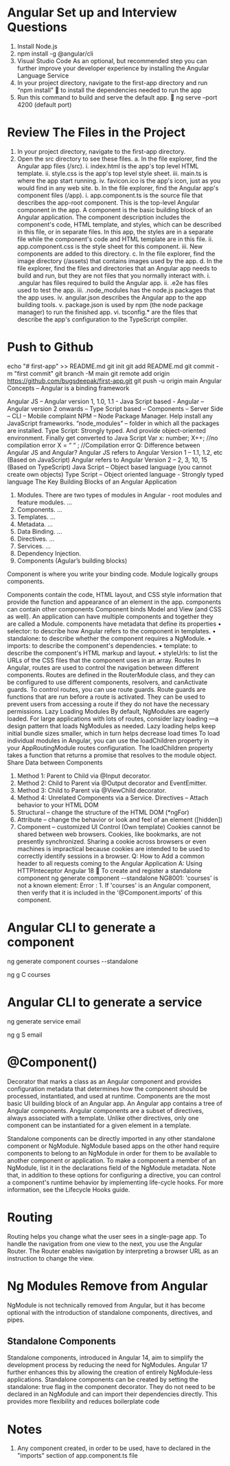 # Angular Set up and Interview Questions

1.	Install Node.js
2.	npm install -g @angular/cli
3.	Visual Studio Code  As an optional, but recommended step you can further improve your developer experience by installing the Angular Language Service
4.	In your project directory, navigate to the first-app directory and run “npm install”  to install the dependencies needed to run the app
5.	 Run this command to build and serve the default app.  ng serve –port 4200 (default port)

# Review The Files in the Project

1.	In your project directory, navigate to the first-app directory.
2.	Open the src directory to see these files.
a.	In the file explorer, find the Angular app files (/src).
i.	index.html is the app's top level HTML template.
ii.	style.css is the app's top level style sheet.
iii.	main.ts is where the app start running.
iv.	favicon.ico is the app's icon, just as you would find in any web site.
b.	In the file explorer, find the Angular app's component files (/app).
i.	app.component.ts is the source file that describes the app-root component. This is the top-level Angular component in the app. A component is the basic building block of an Angular application. The component description includes the component's code, HTML template, and styles, which can be described in this file, or in separate files.
In this app, the styles are in a separate file while the component's code and HTML template are in this file.
ii.	app.component.css is the style sheet for this component.
iii.	New components are added to this directory.
c.	In the file explorer, find the image directory (/assets) that contains images used by the app.
d.	In the file explorer, find the files and directories that an Angular app needs to build and run, but they are not files that you normally interact with.
i.	.angular has files required to build the Angular app.
ii.	.e2e has files used to test the app.
iii.	.node_modules has the node.js packages that the app uses.
iv.	angular.json describes the Angular app to the app building tools.
v.	package.json is used by npm (the node package manager) to run the finished app.
vi.	tsconfig.* are the files that describe the app's configuration to the TypeScript compiler.

# Push to Github
echo "# first-app" >> README.md
git init
git add README.md
git commit -m "first commit"
git branch -M main
git remote add origin https://github.com/bugsdeepak/first-app.git
git push -u origin main
Angular Concepts – Angular is a binding framework

Angular JS – Angular version 1, 1.0, 1.1 - Java Script based - 
Angular – Angular version 2 onwards – Type Script based – Components – Server Side – CLI – Mobile complaint
NPM – Node Package Manager. Help install any JavaScript frameworks. “node_modules” – folder in which all the packages are installed.
Type Script: Strongly typed. And provide object-oriented environment. Finally get converted to Java Script
Var x: number;
X++; //no compilation error
X = “ “ ; //Compilation error
Q: Difference between Angular JS and Angular?
Angular JS refers to Angular Version 1 – 1.1, 1.2, etc (Based on JavaScript)
Angular refers to Angular Version 2 – 2, 3, 10, 15 (Based on TypeScript)
Java Script – Object based language (you cannot create own objects)
Type Script – Object oriented language - Strongly typed language 
The Key Building Blocks of an Angular Application
1.	Modules. There are two types of modules in Angular - root modules and feature modules. ...
2.	Components. ...
3.	Templates. ...
4.	Metadata. ...
5.	Data Binding. ...
6.	Directives. ...
7.	Services. ...
8.	Dependency Injection.
1.	Components (Agular’s building blocks)

Component is where you write your binding code. Module logically groups components.

Components contain the code, HTML layout, and CSS style information that provide the function and appearance of an element in the app. components can contain other components
Component binds Model and View (and CSS as well). An application can have multiple components and together they are called a Module.
components have metadata that define its properties
•	selector: to describe how Angular refers to the component in templates.
•	standalone: to describe whether the component requires a NgModule.
•	imports: to describe the component's dependencies.
•	template: to describe the component's HTML markup and layout.
•	styleUrls: to list the URLs of the CSS files that the component uses in an array.
Routes
In Angular, routes are used to control the navigation between different components. Routes are defined in the RouterModule class, and they can be configured to use different components, resolvers, and canActivate guards.
To control routes, you can use route guards. Route guards are functions that are run before a route is activated. They can be used to prevent users from accessing a route if they do not have the necessary permissions.
Lazy Loading Modules
By default, NgModules are eagerly loaded. For large applications with lots of routes, consider lazy loading —a design pattern that loads NgModules as needed. Lazy loading helps keep initial bundle sizes smaller, which in turn helps decrease load times
To load individual modules in Angular, you can use the loadChildren property in your AppRoutingModule routes configuration. The loadChildren property takes a function that returns a promise that resolves to the module object.
Share Data between Components
1.	Method 1: Parent to Child via @Input decorator.
2.	Method 2: Child to Parent via @Output decorator and EventEmitter.
3.	Method 3: Child to Parent via @ViewChild decorator.
4.	Method 4: Unrelated Components via a Service.
Directives – Attach behavior to your HTML DOM
1.	Structural – change the structure of the HTML DOM (*ngFor)
2.	Attribute – change the behavior or look and feel of an element ([hidden])
3.	Component – customized UI Control (Own template)
Cookies cannot be shared between web browsers. Cookies, like bookmarks, are not presently synchronized. Sharing a cookie across browsers or even machines is impractical because cookies are intended to be used to correctly identify sessions in a browser.
Q: How to Add a common header to all requests coming to the Angular Application
A: Using HTTPInteceptor
Angular 18  To create and register a standalone component
ng generate component <Component-name> --standalone
NG8001: 'courses' is not a known element:
Error : 1. If 'courses' is an Angular component, then verify that it is included in the '@Component.imports' of this component.

# Angular CLI to generate a component
ng generate component courses --standalone

ng g C courses

# Angular CLI to generate a service
ng generate service email

ng g S email

# @Component()
Decorator that marks a class as an Angular component and provides configuration metadata that determines how the component should be processed, instantiated, and used at runtime.
Components are the most basic UI building block of an Angular app. An Angular app contains a tree of Angular components.
Angular components are a subset of directives, always associated with a template. Unlike other directives, only one component can be instantiated for a given element in a template.

Standalone components can be directly imported in any other standalone component or NgModule. NgModule based apps on the other hand require components to belong to an NgModule in order for them to be available to another component or application. To make a component a member of an NgModule, list it in the declarations field of the NgModule metadata.
Note that, in addition to these options for configuring a directive, you can control a component's runtime behavior by implementing life-cycle hooks. For more information, see the Lifecycle Hooks guide.

# Routing
Routing helps you change what the user sees in a single-page app.
To handle the navigation from one view to the next, you use the Angular Router. The Router enables navigation by interpreting a browser URL as an instruction to change the view.

# Ng Modules Remove from Angular
NgModule is not technically removed from Angular, but it has become optional with the introduction of standalone components, directives, and pipes.
## Standalone Components
Standalone components, introduced in Angular 14, aim to simplify the development process by reducing the need for NgModules. 
Angular 17 further enhances this by allowing the creation of entirely NgModule-less applications.
Standalone components can be created by setting the standalone: true flag in the component decorator. They do not need to be declared in an NgModule and can import their dependencies directly. This provides more flexibility and reduces boilerplate code

# Notes
1. Any component created, in order to be used, have to declared in the "imports" section of app.component.ts file
